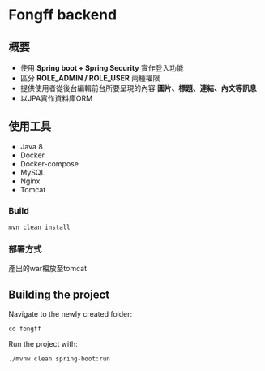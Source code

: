 # Fongff backend

## 概要

* 使用 **Spring boot + Spring Security** 實作登入功能
* 區分 **ROLE_ADMIN / ROLE_USER** 兩種權限
* 提供使用者從後台編輯前台所要呈現的內容 **圖片、標題、連結、內文等訊息**
* 以JPA實作資料庫ORM

## 使用工具
* Java 8
* Docker
* Docker-compose
* MySQL
* Nginx
* Tomcat

### Build

    mvn clean install

### 部署方式
產出的war檔放至tomcat

Building the project
--------------------


Navigate to the newly created folder:

    cd fongff

Run the project with:

    ./mvnw clean spring-boot:run





